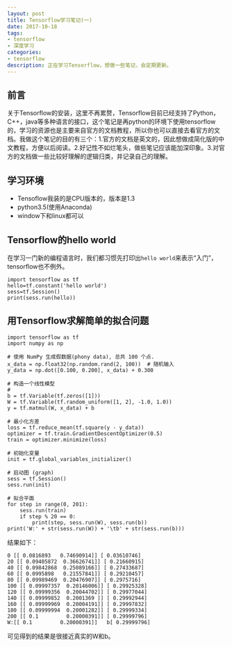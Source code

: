 ```yaml
---
layout: post
title: Tensorflow学习笔记(一)
date: 2017-10-18
tags:
- tensorflow
- 深度学习
categories: 
- tensorflow
description: 正在学习Tensorflow，想做一些笔记，会定期更新。
---
```

## 前言
关于Tensorflow的安装，这里不再累赘，Tensorflow目前已经支持了Python，C++，java等多种语言的接口，这个笔记是再python的环境下使用tensorflow的，学习的资源也是主要来自官方的文档教程，所以你也可以直接去看官方的文档。我做这个笔记的目的有三个：1.官方的文档是英文的，因此想做成简化版的中文教程，方便以后阅读。2.好记性不如烂笔头，做些笔记应该能加深印象。3.对官方的文档做一些比较好理解的逻辑归类，并记录自己的理解。
## 学习环境
* Tensoflow我装的是CPU版本的，版本是1.3
* python3.5(使用Anaconda)
* window下和linux都可以
## Tensorflow的hello world
在学习一门新的编程语言时，我们都习惯先打印出`hello world`来表示“入门”，tensorflow也不例外。
```
import tensorflow as tf
hello=tf.constant('hello world')
sess=tf.Session()
print(sess.run(hello))
```
## 用Tensorflow求解简单的拟合问题
```
import tensorflow as tf
import numpy as np

# 使用 NumPy 生成假数据(phony data), 总共 100 个点.
x_data = np.float32(np.random.rand(2, 100))  # 随机输入
y_data = np.dot([0.100, 0.200], x_data) + 0.300

# 构造一个线性模型
#
b = tf.Variable(tf.zeros([1]))
W = tf.Variable(tf.random_uniform([1, 2], -1.0, 1.0))
y = tf.matmul(W, x_data) + b

# 最小化方差
loss = tf.reduce_mean(tf.square(y - y_data))
optimizer = tf.train.GradientDescentOptimizer(0.5)
train = optimizer.minimize(loss)

# 初始化变量
init = tf.global_variables_initializer()

# 启动图 (graph)
sess = tf.Session()
sess.run(init)

# 拟合平面
for step in range(0, 201):
    sess.run(train)
    if step % 20 == 0:
        print(step, sess.run(W), sess.run(b))
print('W:' + str(sess.run(W)) + '\tb' + str(sess.run(b)))
```
结果如下：
```
0 [[ 0.0816893   0.74690914]] [ 0.03610746]
20 [[ 0.09405872  0.36626741]] [ 0.21660915]
40 [[ 0.09842868  0.25089166]] [ 0.27433687]
60 [[ 0.0995898   0.21557841]] [ 0.29210457]
80 [[ 0.09989469  0.20476907]] [ 0.2975716]
100 [[ 0.09997357  0.20146006]] [ 0.29925328]
120 [[ 0.09999356  0.20044702]] [ 0.29977044]
140 [[ 0.09999852  0.2001369 ]] [ 0.29992944]
160 [[ 0.09999969  0.20004191]] [ 0.29997832]
180 [[ 0.09999994  0.20001282]] [ 0.29999334]
200 [[ 0.1         0.20000391]] [ 0.29999796]
W:[[ 0.1         0.20000391]]   b[ 0.29999796]
```
可见得到的结果是很接近真实的W和b。




